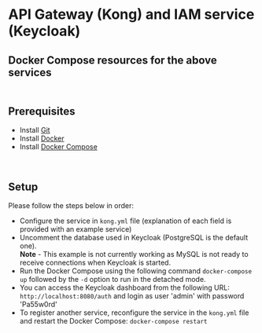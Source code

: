 # API Gateway (Kong) and IAM service (Keycloak)

## Docker Compose resources for the above services <br> <br>

## Prerequisites

- Install [Git](https://git-scm.com/book/en/v2/Getting-Started-Installing-Git)
- Install [Docker](https://www.docker.com/get-docker)
- Install [Docker Compose](https://docs.docker.com/compose/install/#install-compose)

<br>

## Setup

Please follow the steps below in order:

- Configure the service in `kong.yml` file (explanation of each field is provided with an example service)
- Uncomment the database used in Keycloak (PostgreSQL is the default one). <br>
  <strong>Note</strong> - This example is not currently working as MySQL is not ready to receive connections when Keycloak is started.
- Run the Docker Compose using the following command
  `docker-compose up` followed by the `-d` option to run in the detached mode.
- You can access the Keycloak dashboard from the following URL:
  `http://localhost:8080/auth` and login as user 'admin' with password 'Pa55w0rd'
- To register another service, reconfigure the service in the `kong.yml` file and restart the Docker Compose:
  `docker-compose restart`
